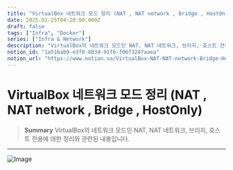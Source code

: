 ```yaml
---
title: "VirtualBox 네트워크 모드 정리 (NAT , NAT network , Bridge , HostOnly)"
date: 2025-02-25T04:20:00.000Z
draft: false
tags: ["Infra", "Docker"]
series: ["Infra & Network"]
description: "VirtualBox의 네트워크 모드인 NAT, NAT 네트워크, 브리지, 호스트 전용에 대한 정리와 관련된 내용입니다."
notion_id: "1a51bab9-e3f8-8034-91f6-f06f3247aaea"
notion_url: "https://www.notion.so/VirtualBox-NAT-NAT-network-Bridge-HostOnly-1a51bab9e3f8803491f6f06f3247aaea"
---
```


# VirtualBox 네트워크 모드 정리 (NAT , NAT network , Bridge , HostOnly)

> **Summary**
> VirtualBox의 네트워크 모드인 NAT, NAT 네트워크, 브리지, 호스트 전용에 대한 정리와 관련된 내용입니다.

---

![Image](https://prod-files-secure.s3.us-west-2.amazonaws.com/09ccd4d5-876c-4bba-bbdf-cc77a0a11257/b41708a6-4791-4f90-9660-53a0296c38e4/image.png?X-Amz-Algorithm=AWS4-HMAC-SHA256&X-Amz-Content-Sha256=UNSIGNED-PAYLOAD&X-Amz-Credential=ASIAZI2LB4665FO6JQFR%2F20250724%2Fus-west-2%2Fs3%2Faws4_request&X-Amz-Date=20250724T101548Z&X-Amz-Expires=3600&X-Amz-Security-Token=IQoJb3JpZ2luX2VjEAIaCXVzLXdlc3QtMiJHMEUCIQDJhW1whcI5Lx5Tld6Y1hJC1cuEHF0VrcFOO9Rr9JdzPAIgB7zEt0WNJHosJicKGsS5Sa3ZJY4HoIPniPr4hTp1iYIq%2FwMIKhAAGgw2Mzc0MjMxODM4MDUiDDoORHf%2F0%2BQ3qz3ZSyrcA1hJeGLZ31KVVRZpk71XF4Mos%2FUnR%2BxawQNqug4gVKhGoCKptImwpIWt6%2B18W1o87UfeqCFlvd560N%2BMmB7ay8bQYb%2BKuzrn4a1MkV7fWG0sku0Py4llQeVXUtgpj666RgacuI7SgY1lsKsubtcnqoF3k6Y9cLVza3EglHGYJBdkRRvk1WrhN4KP77uCRhZDK8VNj%2FnfWMiXO%2FF96mleZbb8XjsV4XdGBs6IamkQPWAuOx%2BgWm95Ngw7%2FK%2FUXbyeWmXsc6y%2FTEkAbcAFWczqgOCj2DdvAFe5ZrH%2FE7BunzMhtQlGDW2SV64JKR4CqLs7K4KR9fRPJv6eOvzu2mYxB4g%2FY6YBa21h58BMhaDmfbbf4Mr2mpDvxuPUnT%2BT9aLjh9QbL%2B0jYTXUCzKxqxwgGjfZjMr1lyyZgtH9CD93tNOfejcHKRPD0kbUSWXu012Fwf6QjskchBozQChRxxhantu3YO8ez10jrDYzX8bqvSBaumSXng94TS7A6G%2FhBypwnIcoh6qD0dytSdIx7IqoCLFVJcI5dSG0CChinJm0CgORae%2B1U1FnkCymiKS3W6llOgblLM3iTrY1iBi4%2B46MTr62cjzYveiupQzRY%2BhXOaR0zFT2gqBwGMTMpaZUMOL1h8QGOqUBXstO5EM6evfTYGE3AL2XwcwTEZQukfmGFC04LdKvGVWEynJpQXIlP40OtIskNwXsOPwlfy8MtSMXvVINLb9t6QHWF2vCfZSyruaQ8GP0BY624SsBNHWYrU3iG5Okjxu%2BASAyZsPgxca%2F4xEd%2FPlf6NU6X%2BUsx%2FpeSJX5dSJblot%2Fipri0I%2FVquycFMJtiLIeqGE51pVV9K198%2Fe8ViSo7X7i3dSF&X-Amz-Signature=e8af76ad22452d51424f74d07451ddc9a4d17ee3a243c9c4558621756937583a&X-Amz-SignedHeaders=host&x-amz-checksum-mode=ENABLED&x-id=GetObject)

